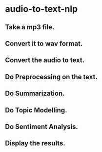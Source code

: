 # audio-to-text-nlp


## Take a mp3 file.
## Convert it to wav format.
## Convert the audio to text.
## Do Preprocessing on the text.
## Do Summarization.
## Do Topic Modelling.
## Do Sentiment Analysis.
## Display the results.


